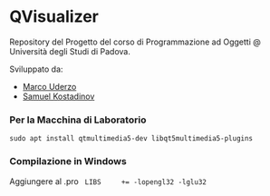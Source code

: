 # QVisualizer
Repository del Progetto del corso di Programmazione ad Oggetti @ Università degli Studi di Padova. 

Sviluppato da:
- [Marco Uderzo](https://github.com/marcouderzo)
- [Samuel Kostadinov](https://github.com/Neskelogth)



### Per la Macchina di Laboratorio 
`sudo apt install qtmultimedia5-dev libqt5multimedia5-plugins`

### Compilazione in Windows
Aggiungere al .pro ` LIBS     += -lopengl32 -lglu32`
